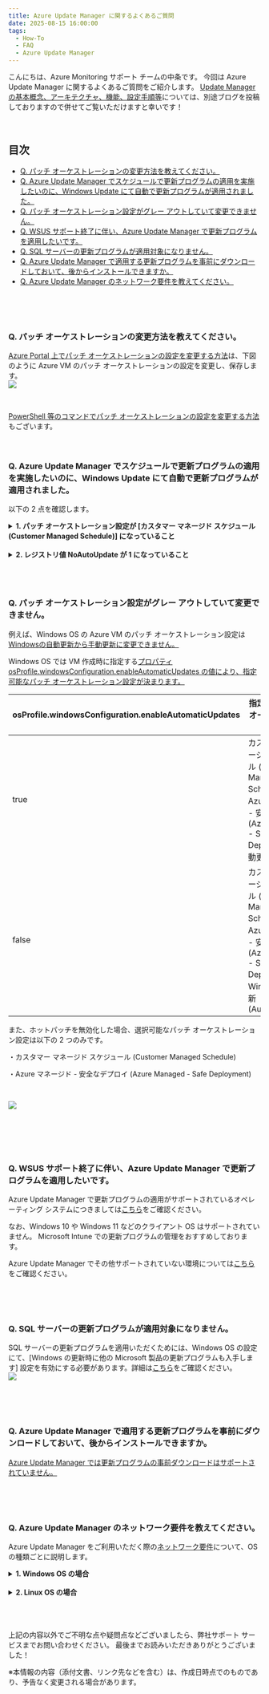 ```yaml
---
title: Azure Update Manager に関するよくあるご質問
date: 2025-08-15 16:00:00
tags:
  - How-To
  - FAQ
  - Azure Update Manager
---
```


こんにちは、Azure Monitoring サポート チームの中条です。
今回は Azure Update Manager に関するよくあるご質問をご紹介します。
[Update Manager の基本概念、アーキテクチャ、機能、設定手順等](https://jpazmon-integ.github.io/blog/UpdateManager/AboutUpdateManager/)については、別途ブログを投稿しておりますので併せてご覧いただけますと幸いです！

<br>


<!-- more -->
## 目次

- [Q. パッチ オーケストレーションの変更方法を教えてください。](#Q.-パッチ-オーケストレーションの変更方法を教えてください。)
- [Q. Azure Update Manager でスケジュールで更新プログラムの適用を実施したいのに、Windows Update にて自動で更新プログラムが適用されました。](#Q.-Azure-Update-Manager-でスケジュールで更新プログラムの適用を実施したいのに、Windows-Update-にて自動で更新プログラムが適用されました。)
- [Q. パッチ オーケストレーション設定がグレー アウトしていて変更できません。](#Q.-パッチ-オーケストレーション設定がグレー-アウトしていて変更できません。)
- [Q. WSUS サポート終了に伴い、Azure Update Manager で更新プログラムを適用したいです。](#Q.-WSUS-サポート終了に伴い、Azure-Update-Manager-で更新プログラムを適用したいです。)
- [Q. SQL サーバーの更新プログラムが適用対象になりません。](#Q.-SQL-サーバーの更新プログラムが適用対象になりません。)
- [Q. Azure Update Manager で適用する更新プログラムを事前にダウンロードしておいて、後からインストールできますか。](#Q.-Azure-Update-Manager-で適用する更新プログラムを事前にダウンロードしておいて、後からインストールできますか。)
- [Q. Azure Update Manager のネットワーク要件を教えてください。](#Q.-Azure-Update-Manager-のネットワーク要件を教えてください。)

<br>
<br>
<br>



### Q. パッチ オーケストレーションの変更方法を教えてください。
[Azure Portal 上でパッチ オーケストレーションの設定を変更する方法](https://learn.microsoft.com/ja-jp/azure/update-manager/manage-update-settings?tabs=manage-single-overview%2Cmanage-scale-overview)は、下図のように Azure VM のパッチ オーケストレーションの設定を変更し、保存します。
<br>
![](Update_Manager_FAQ/Update_Manager_FAQ1.png)

<br>

[PowerShell 等のコマンドでパッチ オーケストレーションの設定を変更する方法](https://learn.microsoft.com/ja-jp/azure/update-manager/prerequsite-for-schedule-patching?tabs=new-prereq-powershell%2Cauto-portal#enable-scheduled-patching-on-azure-vms)もございます。
<br>
<br>
<br>

### Q. Azure Update Manager でスケジュールで更新プログラムの適用を実施したいのに、Windows Update にて自動で更新プログラムが適用されました。

以下の 2 点を確認します。
<details><summary><b>1. パッチ オーケストレーション設定が [カスタマー マネージド スケジュール (Customer Managed Schedule)] になっていること</b></summary>
パッチ オーケストレーション設定が [Windows 自動更新 (AutomaticByOS)] が設定されている場合、OS の設定に準拠して更新プログラムの適用が実施されます。

なお、パッチ オーケストレーションの設定を [Windows 自動更新 (AutomaticByOS)] から [カスタマー マネージド スケジュール (Customer Managed Schedule)] へ変更いただいた後、更新プログラムの適用もしくは評価が実行されるまでは、後述のレジストリ値 NoAutoUpdate の 0 から 1 への変更が即時反映されません。

Azure Update Manger による更新プログラムの適用もしくは評価が実行されたタイミングで、対象マシンに Microsoft.CPlat.Core.WindowsPatchExtension 拡張機能がインストールされ、この拡張機能により、レジストリ値 NoAutoUpdate が 0 から 1 に変更されます。


</details>

<br>

<details><summary><b>2. レジストリ値 NoAutoUpdate が 1 になっていること</b></summary>
以下のレジストリ キー内のレジストリ値 NoAutoUpdate が 0 の場合、OS の設定に準拠して更新プログラムの適用が実施されます。
HKEY_LOCAL_MACHINE\SOFTWARE\Policies\Microsoft\Windows\WindowsUpdate\AU

レジストリ キーの詳細は[こちら](https://learn.microsoft.com/ja-jp/windows/deployment/update/waas-wu-settings#configuring-automatic-updates-by-editing-the-registry)をご参照ください。

レジストリ値 NoAutoUpdate を即時 0 から 1 に変更する方法としては、1 回限りの更新プログラム適用を実施します。

なお、Windows OS 側で設定いただく[自動更新のグループ ポリシー設定](https://learn.microsoft.com/ja-jp/windows-server/administration/windows-server-update-services/deploy/4-configure-group-policy-settings-for-automatic-updates##configure-automatic-updates)の有効化により、レジストリ値 NoAutoUpdate が 0 から 1 に書き換わる場合があります。

</details>

<br>
<br>
<br>

 

### Q. パッチ オーケストレーション設定がグレー アウトしていて変更できません。
例えば、Windows OS の Azure VM のパッチ オーケストレーション設定は [Windowsの自動更新から手動更新に変更できません。](https://learn.microsoft.com/ja-jp/azure/update-manager/troubleshoot?tabs=azure-machines#unable-to-change-the-patch-orchestration-option-to-manual-updates-from-automatic-updates)

Windows OS では VM 作成時に指定する[プロパティ osProfile.windowsConfiguration.enableAutomaticUpdates の値により、指定可能なパッチ オーケストレーション設定が決まります。](https://learn.microsoft.com/ja-jp/azure/virtual-machines/automatic-vm-guest-patching#patch-orchestration-modes)

 

|     osProfile.windowsConfiguration.enableAutomaticUpdates        |                            指定可能なパッチ オーケストレーション設定                                                         |
| ---------- | ----------------------------------------------------------------------------------- |
| true | カスタマー マネージド スケジュール (Customer Managed Schedule)、Azure マネージド - 安全なデプロイ (Azure Managed - Safe Deployment)、手動更新 (Manual)  |
| false | カスタマー マネージド スケジュール (Customer Managed Schedule)、Azure マネージド - 安全なデプロイ (Azure Managed - Safe Deployment)、Windows 自動更新 (AutomaticByOS) |


また、ホットパッチを無効化した場合、選択可能なパッチ オーケストレーション設定は以下の 2 つのみです。

・カスタマー マネージド スケジュール (Customer Managed Schedule)

・Azure マネージド - 安全なデプロイ (Azure Managed - Safe Deployment)

<br>

![](Update_Manager_FAQ/Update_Manager_FAQ2.png)

<br>
<br>
<br>
<br>

### Q. WSUS サポート終了に伴い、Azure Update Manager で更新プログラムを適用したいです。
Azure Update Manager で更新プログラムの適用がサポートされているオペレーティング システムにつきましては[こちら](https://learn.microsoft.com/ja-jp/azure/update-manager/support-matrix-updates?tabs=ci-win&pivots=azure-vm)をご確認ください。

なお、Windows 10 や Windows 11 などのクライアント OS はサポートされていません。
Microsoft Intune での更新プログラムの管理をおすすめしております。

Azure Update Manager でその他サポートされていない環境については[こちら](https://learn.microsoft.com/ja-jp/azure/update-manager/unsupported-workloads)をご確認ください。

<br>
<br>
<br>

### Q. SQL サーバーの更新プログラムが適用対象になりません。
SQL サーバーの更新プログラムを適用いただくためには、Windows OS の設定にて、[Windows の更新時に他の Microsoft 製品の更新プログラムも入手します] 設定を有効にする必要があります。詳細は[こちら](https://learn.microsoft.com/ja-jp/azure/update-manager/configure-wu-agent#enable-updates-for-other-microsoft-products)をご確認ください。
<br>
![](Update_Manager_FAQ/Update_Manager_FAQ3.png)
<br>

<br>
<br>
<br>

### Q. Azure Update Manager で適用する更新プログラムを事前にダウンロードしておいて、後からインストールできますか。
[Azure Update Manager では更新プログラムの事前ダウンロードはサポートされていません。](https://learn.microsoft.com/ja-jp/azure/update-manager/configure-wu-agent#pre-download-updates)


<br>
<br>
<br>

### Q. Azure Update Manager のネットワーク要件を教えてください。

Azure Update Manager をご利用いただく際の[ネットワーク要件](https://learn.microsoft.com/ja-jp/azure/update-manager/prerequisites#network-planning)について、OS の種類ごとに説明します。


<details><summary><b>1. Windows OS の場合</b></summary>
Windows OS のマシンの場合は、Windows Update エージェントで必要とされるすべてのエンドポイントへのトラフィックを許可する必要があります。

Windows Update エージェントで必要なエンドポイントの一覧は[こちら](
https://learn.microsoft.com/ja-jp/troubleshoot/windows-client/installing-updates-features-roles/windows-update-issues-troubleshooting?toc=%2Fwindows%2Fdeployment%2Ftoc.json&bc=%2Fwindows%2Fdeployment%2Fbreadcrumb%2Ftoc.json#issues-related-to-httpproxy)で確認できます。 


</details>

<br>

<details><summary><b>2. Linux OS の場合</b></summary>
Linux OS のマシンの場合は、Linux パッケージの配布先のエンドポイントへの通信を許可する必要があります。

例えば、Red Hat Linux マシンの場合の Linux パッケージの配布先のエンドポイントは[こちら](https://learn.microsoft.com/ja-jp/azure/virtual-machines/workloads/redhat/redhat-rhui#the-ips-for-the-rhui-content-delivery-servers)で確認できます。

他の Linux ディストリビューションについては、各プロバイダーのドキュメントをご覧ください。

</details>

<br>
<br>
<br>


上記の内容以外でご不明な点や疑問点などございましたら、弊社サポート サービスまでお問い合わせください。
最後までお読みいただきありがとうございました！

※本情報の内容（添付文書、リンク先などを含む）は、作成日時点でのものであり、予告なく変更される場合があります。




